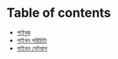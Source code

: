 # Table of contents

* [পাইবুক](README.md)
* [পাইথন পরিচিতি](start-history/introduction.md)
* [পাইথন সেটআপ](start-history/python-setup.md)

